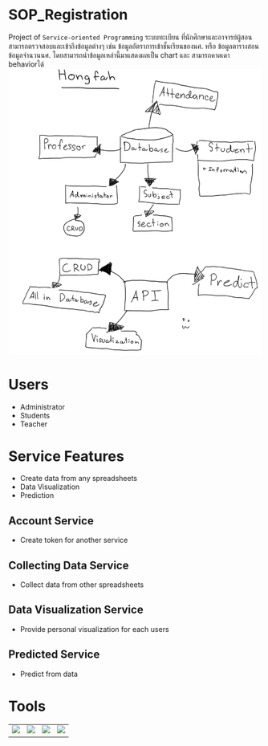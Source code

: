 # SOP_Registration
Project of `Service-oriented Programming`
    ระบบทะเบียน ที่นักศึกษาและอาจารย์ผู้สอนสามารถตรวจสอบและเข้าถึงข้อมูลต่างๆ เช่น ข้อมูลอัตราการเข้าชั้นเรียนของนศ. หรือ ข้อมูลตารางสอน ข้อมูลจำนวนนศ. โดยสามารถนำข้อมูลเหล่านี้มาแสดงผลเป็น chart และ สามารถคาดเดา behaviorได้
<img src="./asset/IMG_0013.PNG">

# Users
- Administrator
- Students
- Teacher 
# Service Features
- Create data from any spreadsheets
- Data Visualization
- Prediction
## Account Service
- Create token for another service
## Collecting Data Service
- Collect data from other spreadsheets
## Data Visualization Service
- Provide personal visualization for each users
## Predicted Service
- Predict from data

# Tools
<table>
<tr>
    <td colspan="2"><img src="https://upload.wikimedia.org/wikipedia/commons/thumb/4/44/Spring_Framework_Logo_2018.svg/1280px-Spring_Framework_Logo_2018.svg.png"></td>
    <td colspan="2"><img src="https://hackernoon.com/hn-images/1*_DOHv30w-0eI-Ysz5U47Yg.png"></td>
    <td colspan="2"><img src="https://getbootstrap.com/docs/4.0/assets/brand/bootstrap-social.png"></td>
    <td colspan="2"><img src="https://miro.medium.com/max/3938/0*pDPc20a9PsAPwDuS.png"></td>
</tr>
</table>